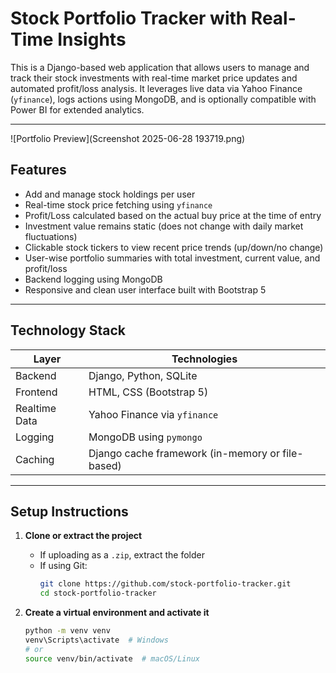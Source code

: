 # Stock Portfolio Tracker with Real-Time Insights

This is a Django-based web application that allows users to manage and track their stock investments with real-time market price updates and automated profit/loss analysis. It leverages live data via Yahoo Finance (`yfinance`), logs actions using MongoDB, and is optionally compatible with Power BI for extended analytics.

---
![Portfolio Preview](Screenshot 2025-06-28 193719.png)
## Features

- Add and manage stock holdings per user
- Real-time stock price fetching using `yfinance`
- Profit/Loss calculated based on the actual buy price at the time of entry
- Investment value remains static (does not change with daily market fluctuations)
- Clickable stock tickers to view recent price trends (up/down/no change)
- User-wise portfolio summaries with total investment, current value, and profit/loss
- Backend logging using MongoDB
- Responsive and clean user interface built with Bootstrap 5

---

## Technology Stack

| Layer           | Technologies                          |
|----------------|----------------------------------------|
| Backend         | Django, Python, SQLite |
| Frontend        | HTML, CSS (Bootstrap 5)   |
| Realtime Data   | Yahoo Finance via `yfinance`           |
| Logging         | MongoDB using `pymongo`                |
| Caching         | Django cache framework (in-memory or file-based) |

---

## Setup Instructions

1. **Clone or extract the project**
   - If uploading as a `.zip`, extract the folder
   - If using Git:
     ```bash
     git clone https://github.com/stock-portfolio-tracker.git
     cd stock-portfolio-tracker
     ```

2. **Create a virtual environment and activate it**
   ```bash
   python -m venv venv
   venv\Scripts\activate  # Windows
   # or
   source venv/bin/activate  # macOS/Linux
